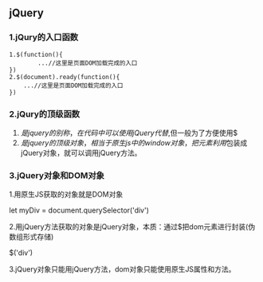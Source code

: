 ## jQuery

### 1.jQury的入口函数

```
1.$(function(){
		...//这里是页面DOM加载完成的入口
})
2.$(document).ready(function(){
	...//这里是页面DOM加载完成的入口
})
```

### 2.jQury的顶级函数

1. $是jquery的别称，在代码中可以使用jQuery代替$,但一般为了方便使用$
2. $是jquery的顶级对象，相当于原生js中的window对象，把元素利用$包装成jQuery对象，就可以调用jQuery方法。

### 3.jQuery对象和DOM对象

1.用原生JS获取的对象就是DOM对象

let myDiv = document.querySelector('div')

2.用jQuery方法获取的对象是jQuery对象，本质：通过$把dom元素进行封装(伪数组形式存储)

$('div')

3.jQuery对象只能用jQuery方法，dom对象只能使用原生JS属性和方法。